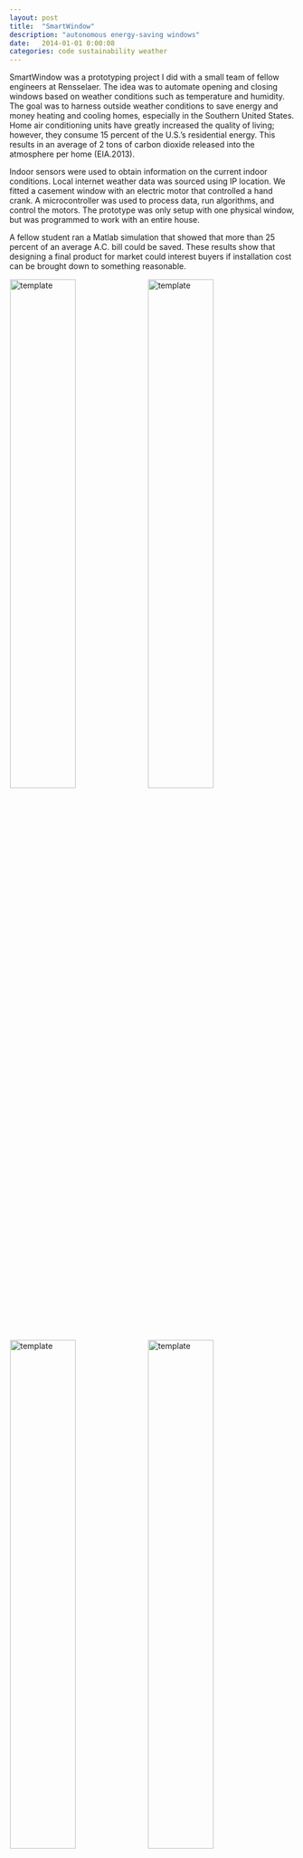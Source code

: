 ```yaml
---
layout: post
title:  "SmartWindow"
description: "autonomous energy-saving windows"
date:   2014-01-01 0:00:08
categories: code sustainability weather
---
```


SmartWindow was a prototyping project I did with a small team of fellow engineers at Rensselaer. The idea was to automate opening and closing windows based on weather conditions such as temperature and humidity. The goal was to harness outside weather conditions to save energy and money heating and cooling homes, especially in the Southern United States. Home air conditioning units have greatly increased the quality of living; however, they consume 15 percent of the U.S.’s residential energy. This results in an average of 2 tons of carbon dioxide released into the atmosphere per home (EIA.2013).


Indoor sensors were used to obtain information on the current indoor conditions. Local internet weather data was sourced using IP location. We fitted a casement window with an electric motor that controlled a hand crank. A microcontroller was used to process data, run algorithms, and control the motors. The prototype was only setup with one physical window, but was programmed to work with an entire house.

A fellow student ran a Matlab simulation that showed that more than 25 percent of an average A.C. bill could be saved. These results show that designing a final product for market could interest buyers if installation cost can be brought down to something reasonable.

<img src="{{site.url}}/assets/smartwindow1.jpg" alt="template" style="width: 48%;float: left;margin: 1px;"/>
<img src="{{site.url}}/assets/smartwindow2.jpg" alt="template" style="width: 48%;float: left;margin: 1px;"/>
<img src="{{site.url}}/assets/smartwindow3.jpg" alt="template" style="width: 48%;float: left;margin: 1px;"/>
<img src="{{site.url}}/assets/smartwindow4.jpg" alt="template" style="width: 48%;float: left;margin: 1px;"/>

